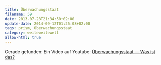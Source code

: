 ```yaml
---
title: Überwachungsstaat
filename: 59
date: 2013-07-28T21:34:50+02:00
update-date: 2014-09-12T01:25:08+02:00
tags: prism, überwachungsstaat
category: weiteweitewelt
allow-html: true
---
```


<p>Gerade gefunden: Ein Video auf Youtube: <a href="http://www.youtube.com/watch?v=iHlzsURb0WI&amp;feature=youtu.be">Überwachungsstaat — Was ist das?</a></p>


